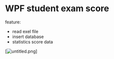 # WPF student exam score 
feature:
- read exel file
- insert database
- statistics score data

[![untitled.png](https://i.postimg.cc/NGdzffWZ/untitled.png)]
